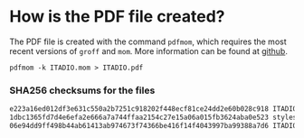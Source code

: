 # How is the PDF file created?
The PDF file is created with the command `pdfmom`, which requires the most recent versions of `groff` and `mom`.
More information can be found at [github](https://github.com/0xR3V/Bibles).

```shell
pdfmom -k ITADIO.mom > ITADIO.pdf
```

### SHA256 checksums for the files
```txt
e223a16ed012df3e631c550a2b7251c918202f448ecf81ce24dd2e60b028c918 ITADIO.mom
1dbc1365fd7d4e6efa2e666a7a744ffaa2154c27e15a06a015fb3624aba0e523 stylesheet.mom
06e94dd9ff498b44ab61413ab974673f74366be416f14f4043997ba99388a7d6 ITADIO.pdf
```
